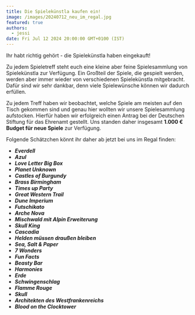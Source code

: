 ```yaml
---
title: Die Spielekünstla kaufen ein!
image: /images/20240712_neu_im_regal.jpg
featured: true
authors:
  - jessi
date: Fri Jul 12 2024 20:00:00 GMT+0100 (IST)
---
```


Ihr habt richtig gehört - die Spielekünstla haben eingekauft!

Zu jedem Spieletreff steht euch eine kleine aber feine Spielesammlung von Spielekünstla zur Verfügung. Ein Großteil der Spiele, die gespielt werden, werden aber immer wieder von verschiedenen Spielekünstla mitgebracht. Dafür sind wir sehr dankbar, denn viele Spielewünsche können wir dadurch erfüllen.

Zu jedem Treff haben wir beobachtet, welche Spiele am meisten auf den Tisch gekommen sind und genau hier wollten wir unsere Spielesammlung aufstocken. Hierfür haben wir erfolgreich einen Antrag bei der Deutschen Stiftung für das Ehrenamt gestellt. Uns standen daher insgesamt **1.000 € Budget für neue Spiele** zur Verfügung.

Folgende Schätzchen könnt ihr daher ab jetzt bei uns im Regal finden:

- ***Everdell***
- ***Azul***
- ***Love Letter Big Box***
- ***Planet Unknown***
- ***Castles of Burgundy***
- ***Brass Birmingham***
- ***Times up Party***
- ***Great Western Trail***
- ***Dune Imperium***
- ***Futschikato***
- ***Arche Nova***
- ***Mischwald mit Alpin Erweiterung***
- ***Skull King***
- ***Cascadia***
- ***Helden müssen draußen bleiben***
- ***Sea, Salt  & Paper***
- ***7 Wonders***
- ***Fun Facts***
- ***Beasty Bar***
- ***Harmonies***
- ***Erde***
- ***Schwingenschlag***
- ***Flamme Rouge***
- ***Skull***
- ***Architekten des Westfrankenreichs***
- ***Blood on the Clocktower***
